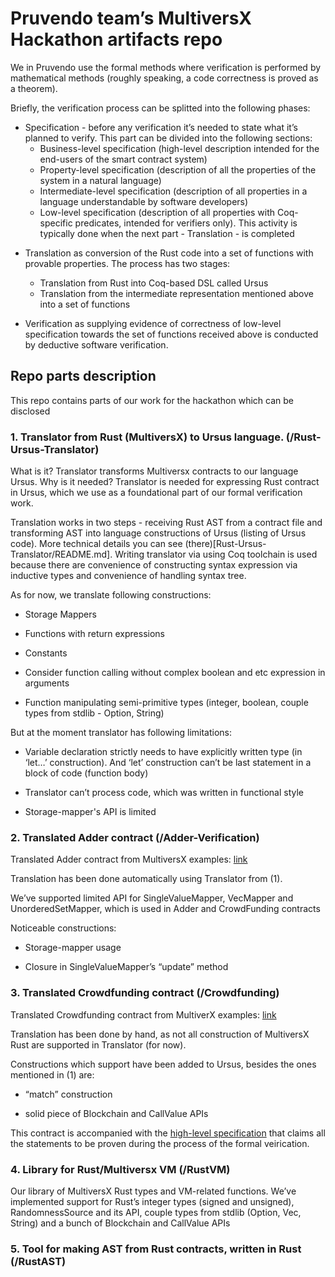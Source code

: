 # Pruvendo team’s MultiversX Hackathon artifacts repo

We in Pruvendo use the formal methods where verification is performed by mathematical methods (roughly speaking, a code correctness is proved as a theorem).

  

Briefly, the verification process can be splitted into the following phases:

+   Specification - before any verification it’s needed to state what it’s planned to verify. This part can be divided into the following sections:
    + Business-level specification (high-level description intended for the end-users of the smart contract system)
    + Property-level specification (description of all the properties of the system in a natural language)
    + Intermediate-level specification (description of all properties in a language understandable by software developers)
    + Low-level specification (description of all properties with Coq-specific predicates, intended for verifiers only). This activity is typically done when the next part - Translation - is completed
    

-   Translation as conversion of the Rust code into a set of functions with provable properties. The process has two stages:
    + Translation from Rust into Coq-based DSL called Ursus
    + Translation from the intermediate representation mentioned above into a set of functions
    

-   Verification as supplying evidence of correctness of low-level specification towards the set of functions received above is conducted by deductive software verification.
    

  

## Repo parts description
This repo contains parts of our work for the hackathon which can be disclosed

  

### 1.  Translator from Rust (MultiversX) to Ursus language. (/Rust-Ursus-Translator)

What is it?  Translator transforms Multiversx contracts to our language Ursus. Why is it needed?  Translator is needed for expressing Rust contract in Ursus, which we use as a foundational part of our formal verification work.

Translation works in two steps - receiving Rust AST from a contract file and transforming AST into language constructions of Ursus (listing of Ursus code). More technical details you can see (there)[Rust-Ursus-Translator/README.md]. Writing translator via using Coq toolchain is used because there are convenience of constructing syntax expression via inductive types and convenience of handling syntax tree.

  

As for now, we translate following constructions:

-   Storage Mappers
    
-   Functions with return expressions
    
-   Constants
    
-   Consider function calling without complex boolean and etc expression in arguments
    
-   Function manipulating semi-primitive types (integer, boolean, couple types from stdlib - Option, String)
    

But at the moment translator has following limitations:

-   Variable declaration strictly needs to have explicitly written type (in ‘let…’ construction). And ‘let’ construction can’t be last statement in a block of code (function body)
    
-   Translator can’t process code, which was written in functional style
    
-   Storage-mapper's API is limited
    

  
  

### 2.  Translated Adder contract (/Adder-Verification)
    

Translated Adder contract from MultiversX examples: [link](https://github.com/multiversx/mx-sdk-rs/blob/master/contracts/examples/adder/src/adder.rs)

Translation has been done automatically using Translator from (1).

We’ve supported limited API for SingleValueMapper, VecMapper and UnorderedSetMapper, which is used in Adder and CrowdFunding contracts

  

Noticeable constructions:

-   Storage-mapper usage
    
-   Closure in SingleValueMapper’s “update” method
    

  

### 3.  Translated Crowdfunding contract (/Crowdfunding)
    

Translated Crowdfunding contract from MultiverX examples: [link](https://github.com/multiversx/mx-sdk-rs/blob/master/contracts/examples/crowdfunding-esdt/src/crowdfunding_esdt.rs)

Translation has been done by hand, as not all construction of MultiversX Rust are supported in Translator (for now).

Constructions which support have been added to Ursus, besides the ones mentioned in (1) are:

-   “match” construction
    
-   solid piece of Blockchain and CallValue APIs
    
This contract is accompanied with the [high-level specification](./Crowdfunding/spec/Crowdfunding.md) that claims all the statements to be proven during the process of the formal veirication.  

### 4.  Library for Rust/Multiversx VM (/RustVM)
    

Our library of MultiversX Rust types and VM-related functions. We’ve implemented support for Rust’s integer types (signed and unsigned), RandomnessSource and its API, couple types from stdlib (Option, Vec, String) and a bunch of Blockchain and CallValue APIs

  

### 5.  Tool for making AST from Rust contracts, written in Rust (/RustAST)
